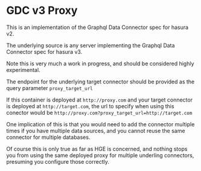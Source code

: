 # GDC v3 Proxy

This is an implementation of the Graphql Data Connector spec for hasura v2.

The underlying source is any server implementing the Graphql Data Connector spec for hasura v3.

Note this is very much a work in progress, and should be considered highly experimental.

The endpoint for the underlying target connector should be provided as the query parameter `proxy_target_url`

If this container is deployed at `http://proxy.com` and your target connector is deployed at `http://target.com`, the url to specify when using this conector would be `http://proxy.com?proxy_target_url=http://target.com`

One implication of this is that you would need to add the connector multiple times if you have multiple data sources, and you cannot reuse the same connector for multiple databases.

Of course this is only true as far as HGE is concerned, and nothing stops you from using the same deployed proxy for multiple underling connectors, presuming you configure those correctly.
